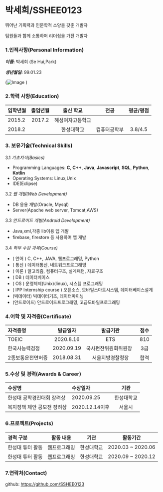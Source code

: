 # 박세희/SSHEE0123

뛰어난 기획력과 인문학적 소양을 갖춘 개발자

팀원들과 함께 소통하며 리더쉽을 가진 개발자


### 1.인적사항(Personal Information)

  **_이름_:** 박세희 (Se Hui,Park)

  **_생년월일_:** 99.01.23

  (![Image](https://user-images.githubusercontent.com/55376366/100905659-aab78b80-350b-11eb-94bc-5cefc8b1c75b.JPG)
)

### 2.학력 사항(Education)

| 입학년월 | 졸업년월 | 출신 학교 |전공 | 평균/평점 |
| :---         |     :---:      |        :---:   |    :---:      | :---:       |
| 2015.2 | 2017.2 | 혜성여자고등학교 |            |           |
| 2018.2 |           | 한성대학교   |컴퓨터공학부 | 3.8/4.5 |

### 3. 보유기술(Technical Skills)

3.1  _기초지식(Basics)_
 * Programming Languages: __C__, __C++__, __Java__, __Javascript__, __SQL__, __Python__, __Kotlin__
 * Operating Systems: Linux,Unix
 * IDE(Eclipse)

3.2 _웹 개발(Web Development)_
 * DB 응용 개발(Oracle, Mysql)
 * Server(Apache web server, Tomcat,AWS)

3.3 _안드로이드 개발(Android Development)_
 * Java,xml,각종 lib이용 앱 개발
 * firebase, firestore 등 사용하여 앱 개발

3.4 _학부 수강 과목(Course)_
 * ( 언어 ) C, C++, JAVA, 웹프로그래밍, Python
 * ( 통신 ) 데이터통신, 네트워크프로그래밍
 * ( 이론 ) 알고리즘, 컴퓨터구조, 설계패턴, 자료구조
 * ( DB ) 데이터베이스
 * ( OS ) 운영체제(Unix)(linux), 시스템 프로그래밍
 * ( IPP Internship course ) 오픈소스, 모바일스마트시스템, 데이터베이스설계
 * (빅데이터) 빅데이터기초, 데이터마이닝
 * (안드로이드) 안드로이드프로그래밍, 고급모바일프로그래밍


### 4.어학 및 자격증(Certificate)

| 자격증명 | 발급일자  | 발급기관| 점수 |
| :---         |     :---:      |     :---:   |   :---:   |
| TOEIC | 2020.8.16 | ETS   | 810  |
| 한국사능력검정 | 2020.09.19 | 국사편찬위원회위원장   | 3급 |
| 2종보통운전면허증 | 2018.08.31 | 서울지방경찰청장 | 합격 |

### 5.수상 및 경력(Awards & Career)

| 수상명 | 수상일자 | 기관 |
| :---         |     :---      |         :---:    |
| 한성대 공학경진대회 장려상  |2020.09.25      | 한성대학교   |
| 복지정책 제안 공모전 장려상  |2020.12.14이후   | 서울시   |


### 6.프로젝트(Projects)

| 경력 구분 | 활동 내용 | 기관 |활동기간 |
| :---         |     :---:      |        :---:   |    :---:      |
| 한성대 튜터 활동 | 웹프로그래밍  | 한성대학교     |2020.03 ~ 2020.06  |
| 한성대 튜터 활동 | 웹프로그래밍  | 한성대학교     |2020.09 ~ 2020.12  |

### 7.연락처(Contact)
github: https://github.com/SSHEE0123
